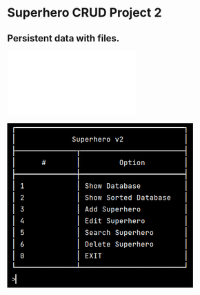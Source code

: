 # Superhero CRUD Project 2
## Persistent data with files.
![Class Diagram](docs/ClassDiagram.pdf)

![Test](docs/superheroMenu.png)
